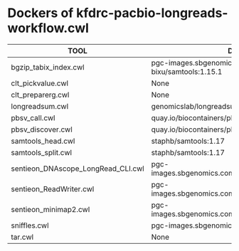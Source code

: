# Dockers of kfdrc-pacbio-longreads-workflow.cwl

TOOL|DOCKER
-|-
bgzip_tabix_index.cwl|pgc-images.sbgenomics.com/d3b-bixu/samtools:1.15.1
clt_pickvalue.cwl|None
clt_preparerg.cwl|None
longreadsum.cwl|genomicslab/longreadsum:v1.2.0
pbsv_call.cwl|quay.io/biocontainers/pbsv:2.9.0--h9ee0642_0
pbsv_discover.cwl|quay.io/biocontainers/pbsv:2.9.0--h9ee0642_0
samtools_head.cwl|staphb/samtools:1.17
samtools_split.cwl|staphb/samtools:1.17
sentieon_DNAscope_LongRead_CLI.cwl|pgc-images.sbgenomics.com/hdchen/sentieon:202308.03
sentieon_ReadWriter.cwl|pgc-images.sbgenomics.com/hdchen/sentieon:202308.03
sentieon_minimap2.cwl|pgc-images.sbgenomics.com/hdchen/sentieon:202308.03
sniffles.cwl|pgc-images.sbgenomics.com/d3b-bixu/sniffles:2.0.7
tar.cwl|None
